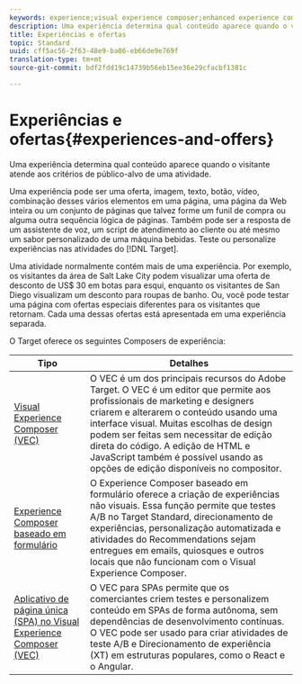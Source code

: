 ```yaml
---
keywords: experience;visual experience composer;enhanced experience composer;form based experience composer;form composer;visual composer;experience composer;mixed content;iframe;iframe busting;bust iframe;x-frame-options;x frame options;cross origin;cross origin issues;authentication workflow;ip blacklist;ip whitelist
description: Uma experiência determina qual conteúdo aparece quando o visitante atende aos critérios de público-alvo de uma atividade.
title: Experiências e ofertas
topic: Standard
uuid: cff5ac56-2f63-48e9-ba06-eb66de9e769f
translation-type: tm+mt
source-git-commit: bdf2fdd19c14739b56eb15ee36e29cfacbf1381c

---
```



# Experiências e ofertas{#experiences-and-offers}

Uma experiência determina qual conteúdo aparece quando o visitante atende aos critérios de público-alvo de uma atividade.

Uma experiência pode ser uma oferta, imagem, texto, botão, vídeo, combinação desses vários elementos em uma página, uma página da Web inteira ou um conjunto de páginas que talvez forme um funil de compra ou alguma outra sequência lógica de páginas. Também pode ser a resposta de um assistente de voz, um script de atendimento ao cliente ou até mesmo um sabor personalizado de uma máquina bebidas. Teste ou personalize experiências nas atividades do [!DNL Target].

Uma atividade normalmente contém mais de uma experiência. Por exemplo, os visitantes da área de Salt Lake City podem visualizar uma oferta de desconto de US$ 30 em botas para esqui, enquanto os visitantes de San Diego visualizam um desconto para roupas de banho. Ou, você pode testar uma página com ofertas especiais diferentes para os visitantes que retornam. Cada uma dessas ofertas está apresentada em uma experiência separada.

O Target oferece os seguintes Composers de experiência:

| Tipo | Detalhes |
| --- | --- |
| [Visual Experience Composer (VEC)](../c-experiences/c-visual-experience-composer/visual-experience-composer.md#concept_CF63320EB8924B2F9BDA3C72256DCE50) | O VEC é um dos principais recursos do Adobe Target. O VEC é um editor que permite aos profissionais de marketing e designers criarem e alterarem o conteúdo usando uma interface visual. Muitas escolhas de design podem ser feitas sem necessitar de edição direta do código. A edição de HTML e JavaScript também é possível usando as opções de edição disponíveis no compositor. |
| [Experience Composer baseado em formulário](../c-experiences/form-experience-composer.md#task_FAC842A6535045B68B4C1AD3E657E56E) | O Experience Composer baseado em formulário oferece a criação de experiências não visuais. Essa função permite que testes A/B no Target Standard, direcionamento de experiências, personalização automatizada e atividades do Recommendations sejam entregues em emails, quiosques e outros locais que não funcionam com o Visual Experience Composer. |
| [Aplicativo de página única (SPA) no Visual Experience Composer (VEC)](/help/c-experiences/spa-visual-experience-composer.md) | O VEC para SPAs permite que os comerciantes criem testes e personalizem conteúdo em SPAs de forma autônoma, sem dependências de desenvolvimento contínuas. O VEC pode ser usado para criar atividades de teste A/B e Direcionamento de experiência (XT) em estruturas populares, como o React e o Angular. |
